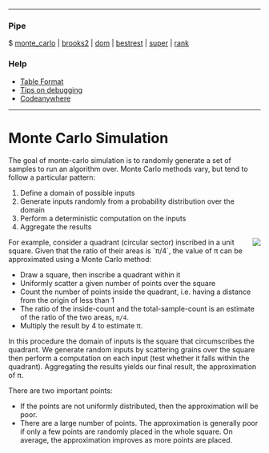 ----
### Pipe
$ [monte_carlo](monte_carlo.md) | [brooks2](brooks.md) | [dom](dom.md) | [bestrest](bestrest.md) | [super](super.md) | [rank](rank.md)

### Help
+ [Table Format](table.md)
+ [Tips on debugging](debug.md)
+ [Codeanywhere](codeanywhere.md)
----

# Monte Carlo Simulation

The goal of monte-carlo simulation is to randomly generate a set of samples to run an algorithm over. Monte Carlo methods vary, but tend to follow a particular pattern:

1. Define a domain of possible inputs
2. Generate inputs randomly from a probability distribution over the domain
3. Perform a deterministic computation on the inputs
4. Aggregate the results

<img src="https://upload.wikimedia.org/wikipedia/commons/thumb/8/84/Pi_30K.gif/220px-Pi_30K.gif" align=right>
For example, consider a quadrant (circular sector) inscribed in a unit square. Given that the ratio of their areas is 
`π/4`, the value of π can be approximated using a Monte Carlo method:

 - Draw a square, then inscribe a quadrant within it
 - Uniformly scatter a given number of points over the square
 - Count the number of points inside the quadrant, i.e. having a distance from the origin of less than 1
 - The ratio of the inside-count and the total-sample-count is an estimate of the ratio of the two areas, `π/4`. 
 - Multiply the result by 4 to estimate π.

In this procedure the domain of inputs is the square that circumscribes the quadrant. We generate random inputs by scattering grains over the square then perform a computation on each input (test whether it falls within the quadrant). Aggregating the results yields our final result, the approximation of π.

There are two important points:

- If the points are not uniformly distributed, then the approximation will be poor.
- There are a large number of points. The approximation is generally poor if only a few points are randomly placed in the whole square. On average, the approximation improves as more points are placed.
